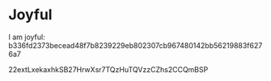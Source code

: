 # Joyful

I am joyful: b336fd2373becead48f7b8239229eb802307cb967480142bb56219883f6276a7


22extLxekaxhkSB27HrwXsr7TQzHuTQVzzCZhs2CCQmBSP